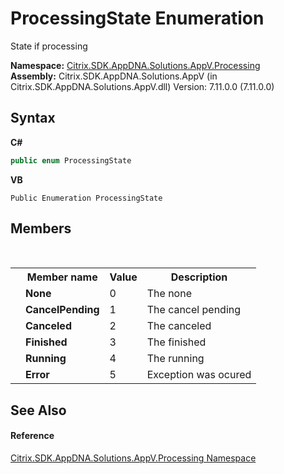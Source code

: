 # ProcessingState Enumeration
 

State if processing

**Namespace:**&nbsp;<a href="e89d7bb5-69e7-7aff-5732-d06b09ac746d">Citrix.SDK.AppDNA.Solutions.AppV.Processing</a><br />**Assembly:**&nbsp;Citrix.SDK.AppDNA.Solutions.AppV (in Citrix.SDK.AppDNA.Solutions.AppV.dll) Version: 7.11.0.0 (7.11.0.0)

## Syntax

**C#**
```csharp
public enum ProcessingState
```

**VB**
```vbnet
Public Enumeration ProcessingState
```


## Members
&nbsp;<table><tr><th></th><th>Member name</th><th>Value</th><th>Description</th></tr><tr><td /><td target="F:Citrix.SDK.AppDNA.Solutions.AppV.Processing.ProcessingState.None">**None**</td><td>0</td><td>The none</td></tr><tr><td /><td target="F:Citrix.SDK.AppDNA.Solutions.AppV.Processing.ProcessingState.CancelPending">**CancelPending**</td><td>1</td><td>The cancel pending</td></tr><tr><td /><td target="F:Citrix.SDK.AppDNA.Solutions.AppV.Processing.ProcessingState.Canceled">**Canceled**</td><td>2</td><td>The canceled</td></tr><tr><td /><td target="F:Citrix.SDK.AppDNA.Solutions.AppV.Processing.ProcessingState.Finished">**Finished**</td><td>3</td><td>The finished</td></tr><tr><td /><td target="F:Citrix.SDK.AppDNA.Solutions.AppV.Processing.ProcessingState.Running">**Running**</td><td>4</td><td>The running</td></tr><tr><td /><td target="F:Citrix.SDK.AppDNA.Solutions.AppV.Processing.ProcessingState.Error">**Error**</td><td>5</td><td>Exception was ocured</td></tr></table>

## See Also


#### Reference
<a href="e89d7bb5-69e7-7aff-5732-d06b09ac746d">Citrix.SDK.AppDNA.Solutions.AppV.Processing Namespace</a><br />